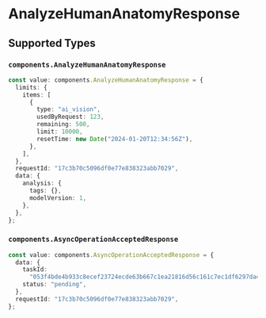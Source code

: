 # AnalyzeHumanAnatomyResponse


## Supported Types

### `components.AnalyzeHumanAnatomyResponse`

```typescript
const value: components.AnalyzeHumanAnatomyResponse = {
  limits: {
    items: [
      {
        type: "ai_vision",
        usedByRequest: 123,
        remaining: 500,
        limit: 10000,
        resetTime: new Date("2024-01-20T12:34:56Z"),
      },
    ],
  },
  requestId: "17c3b70c5096df0e77e838323abb7029",
  data: {
    analysis: {
      tags: {},
      modelVersion: 1,
    },
  },
};
```

### `components.AsyncOperationAcceptedResponse`

```typescript
const value: components.AsyncOperationAcceptedResponse = {
  data: {
    taskId:
      "053f4bde4b933c8ecef23724ecde63b667c1ea21816d56c161c7ec1df6297da4b43109625650e9edf0f42152cc4cc32c8ad57824ac75ba8e05020f827c415559ac1248076a2d72c0a73af0479cca77eb",
    status: "pending",
  },
  requestId: "17c3b70c5096df0e77e838323abb7029",
};
```

